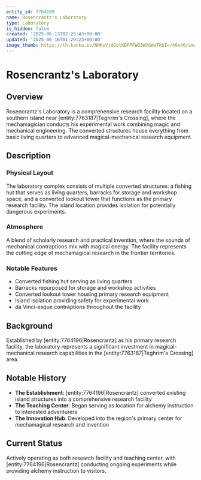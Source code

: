 ```yaml
---
entity_id: 7764199
name: Rosencrantz's Laboratory
type: Laboratory
is_hidden: false
created: '2025-06-13T02:25:43+00:00'
updated: '2025-06-16T01:29:23+00:00'
image_thumb: https://th.kanka.io/NHKsVjdGctKBFPFWG5WVGWaTkbI=/40x40/smart/src/campaigns/322885/9f0da587-c99f-411b-9158-dddd2ea04ec8.png
---
```


# Rosencrantz's Laboratory

## Overview

Rosencrantz's Laboratory is a comprehensive research facility located on a southern island near [entity:7763187|Teghrim's Crossing], where the mechamagician conducts his experimental work combining magic and mechanical engineering. The converted structures house everything from basic living quarters to advanced magical-mechanical research equipment.

## Description

### Physical Layout

The laboratory complex consists of multiple converted structures: a fishing hut that serves as living quarters, barracks for storage and workshop space, and a converted lookout tower that functions as the primary research facility. The island location provides isolation for potentially dangerous experiments.

### Atmosphere

A blend of scholarly research and practical invention, where the sounds of mechanical contraptions mix with magical energy. The facility represents the cutting edge of mechamagical research in the frontier territories.

### Notable Features

- Converted fishing hut serving as living quarters
- Barracks repurposed for storage and workshop activities
- Converted lookout tower housing primary research equipment
- Island isolation providing safety for experimental work
- da Vinci-esque contraptions throughout the facility

## Background

Established by [entity:7764196|Rosencrantz] as his primary research facility, the laboratory represents a significant investment in magical-mechanical research capabilities in the [entity:7763187|Teghrim's Crossing] area.

## Notable History

- **The Establishment**: [entity:7764196|Rosencrantz] converted existing island structures into a comprehensive research facility
- **The Teaching Center**: Began serving as location for alchemy instruction to interested adventurers
- **The Innovation Hub**: Developed into the region's primary center for mechamagical research and invention

## Current Status

Actively operating as both research facility and teaching center, with [entity:7764196|Rosencrantz] conducting ongoing experiments while providing alchemy instruction to visitors.